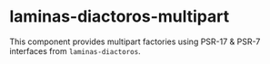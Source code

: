 # laminas-diactoros-multipart

This component provides multipart factories using PSR-17 & PSR-7 interfaces from `laminas-diactoros`.
